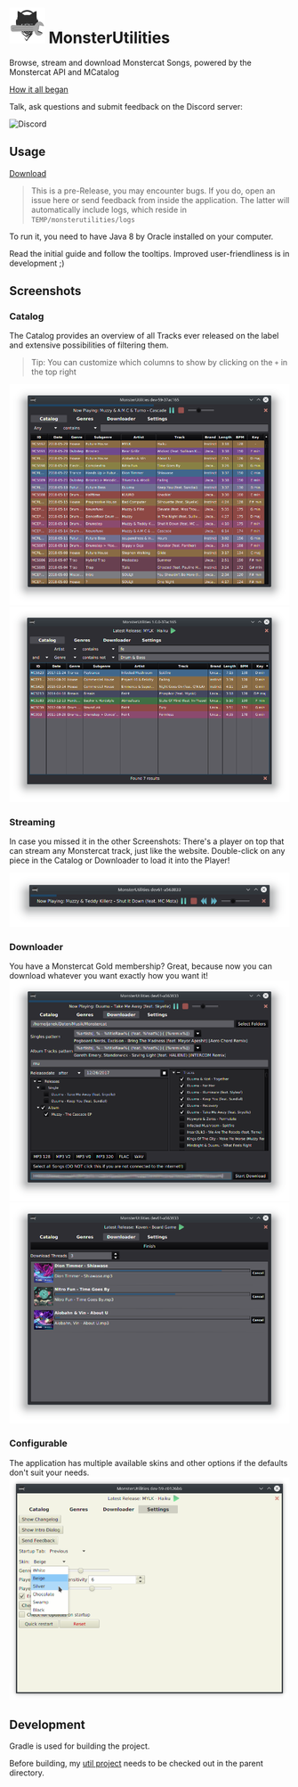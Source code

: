 # ![icon](assets/favicon.png) MonsterUtilities

Browse, stream and download Monstercat Songs, powered by the Monstercat API and MCatalog

[How it all began](assets/Story.md)

Talk, ask questions and submit feedback on the Discord server:

![Discord](https://img.shields.io/discord/417314230681993226.svg?logo=discord)

## Usage

[Download](http://monsterutilities.bplaced.net/downloads?download)

> This is a pre-Release, you may encounter bugs. 
If you do, open an issue here or send feedback from inside the application. 
The latter will automatically include logs, which reside in `TEMP/monsterutilities/logs`

To run it, you need to have Java 8 by Oracle installed on your computer.

Read the initial guide and follow the tooltips. Improved user-friendliness is in development ;)

## Screenshots

### Catalog

The Catalog provides an overview of all Tracks ever released on the label and extensive possibilities of filtering them.
> Tip: You can customize which columns to show by clicking on the `+` in the top right

![Catalog](assets/screenshots/catalog.png)
![Catalog filtering](assets/screenshots/filtering.png)

### Streaming

In case you missed it in the other Screenshots: There's a player on top that can stream any Monstercat track, 
just like the website. Double-click on any piece in the Catalog or Downloader to load it into the Player!

![Player](assets/screenshots/player.png)

### Downloader

You have a Monstercat Gold membership? Great, because now you can download whatever you want exactly how you want it!
![Downloader](assets/screenshots/downloader.png)
![Downloader](assets/screenshots/downloading.png)

### Configurable

The application has multiple available skins and other options if the defaults don't suit your needs.
![Settings](assets/screenshots/settings.png)

## Development 

Gradle is used for building the project.

Before building, my [util project](https://github.com/Xerus2000/util) needs to be checked out in the parent directory.